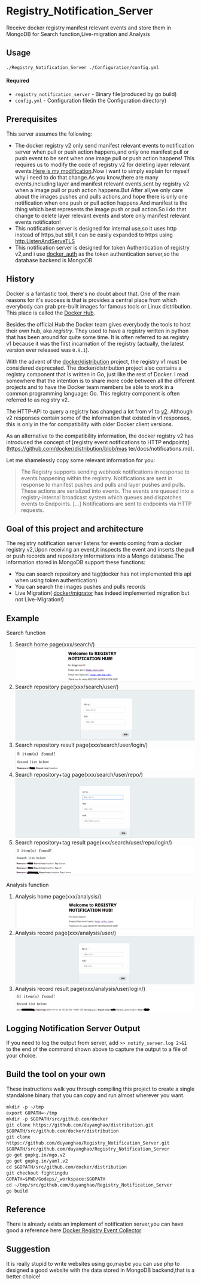 Registry_Notification_Server
=================

Receive docker registry manifest relevant events and store them in MongoDB for Search function,Live-migration and Analysis

## Usage

```
./Registry_Notification_Server ./Configuration/config.yml
```

#### Required

  * `registry_notification_server` - Binary file(produced by go build)
  * `config.yml` - Configuration file(in the Configuration directory)

## Prerequisites
This server assumes the following:

  * The docker registry v2 only send manifest relevant events to notification server when pull or push action happens,and only one manifest pull or push event to be sent when one image pull or push action happens! This requires us to modify the code of registry v2 for deleting layer relevant events.[Here is my modification](https://github.com/duyanghao/distribution/commit/d4d06b8c413fa99488e210923e013c46508777fb).Now i want to simply explain for myself why i need to do that change.As you know,there are many events,including layer and manifest relevant events,sent by registry v2 when a image pull or push action happens.But After all,we only care about the images pushes and pulls actions,and hope there is only one notification when one push or pull action happens.And manifest is the thing which best represents the image push or pull action.So i do that change to delete layer relevant events and store only manifest relevant events notificaton!
  * This notification server is designed for internal use,so it uses http instead of https,but still,it can be easily expanded to https using [http.ListenAndServeTLS](https://golang.org/pkg/net/http/#Header)
  * This notification server is designed for token Authentication of registry v2,and i use [docker_auth](https://github.com/cesanta/docker_auth) as the token authentication server,so the database backend is MongoDB.

## History

Docker is a fantastic tool, there's no doubt about that. One of the main reasons
for it's success is that is provides a central place from which everybody can
grab pre-built images for famous tools or Linux distribution. This place is
called the [Docker Hub](https://hub.docker.com).

Besides the official Hub the Docker team gives everybody the tools to host their
own hub, aka *registry*. They used to have a registry written in python that has
been around for quite some time. It is often referred to as registry v1 because
it was the first incarnation of the registry (actually, the latest version ever
released was `0.9.1`).

With the advent of the [docker/distribution](http://github.com/docker/distribution)
project, the registry v1 must be considered deprecated. The docker/distribution
project also contains a registry component that is written in Go, just like the
rest of Docker. I read somewhere that the intention is to share more code
between all the different projects and to have the Docker team members be able
to work in a common programming language: Go. This registry component is often
referred to as registry v2.

The HTTP-API to query a registry has changed a lot from v1 to
[v2](https://github.com/docker/distribution/blob/master/docs/spec/api.md).
Although v2 responses contain some of the information that existed in v1
responses, this is only in the for compatibility with older Docker client
versions.

As an alternative to the compatibility information, the docker registry v2 has
introduced the concept of [registry event notifications to HTTP endpoints](https://github.com/docker/distribution/blob/mas
ter/docs/notifications.md).

Let me shamelessly copy some relevant information for you:

> The Registry supports sending webhook notifications in response to events
> happening within the registry. Notifications are sent in response to manifest
> pushes and pulls and layer pushes and pulls. These actions are serialized into
> events. The events are queued into a registry-internal broadcast system which
> queues and dispatches events to Endpoints.
> [...]
> Notifications are sent to endpoints via HTTP requests.

## Goal of this project and architecture
The registry notification server listens for events coming from a docker registry v2,Upon receiving an event,it inspects the event and inserts the pull or push records and repository informations into a Mongo database.The information stored in MongoDB support these functions:

  * You can search repository and tag(docker has not implemented this api when using token authentication)
  * You can search the images pushes and pulls records
  * Live Migration( [docker/migrator](https://github.com/duyanghao/migrator) has indeed implemented migration but not Live-Migration!)

## Example
Search function

1. Search home page(xxx/search/)
![](https://raw.githubusercontent.com/duyanghao/Registry_Notification_Server/master/images/Search_Png/home.png)
2. Search repository page(xxx/search/user/)
![](https://raw.githubusercontent.com/duyanghao/Registry_Notification_Server/master/images/Search_Png/repo.png)
3. Search repository result page(xxx/search/user/login/)
![](https://raw.githubusercontent.com/duyanghao/Registry_Notification_Server/master/images/Search_Png/repo_result.png)
4. Search repository+tag page(xxx/search/user/repo/)
![](https://raw.githubusercontent.com/duyanghao/Registry_Notification_Server/master/images/Search_Png/tag.png)
5. Search repository+tag result page(xxx/search/user/repo/login/)
![](https://raw.githubusercontent.com/duyanghao/Registry_Notification_Server/master/images/Search_Png/tag_result.png)

Analysis function

1. Analysis home page(xxx/analysis/)
![](https://raw.githubusercontent.com/duyanghao/Registry_Notification_Server/master/images/Analysis_Png/home.png)
2. Analysis record page(xxx/analysis/user/)
![](https://raw.githubusercontent.com/duyanghao/Registry_Notification_Server/master/images/Analysis_Png/record.png)
3. Analysis record result page(xxx/analysis/user/login/)
![](https://raw.githubusercontent.com/duyanghao/Registry_Notification_Server/master/images/Analysis_Png/record_result.png)

## Logging Notification Server Output
If you need to log the output from server, add `>> notify_server.log 2>&1 ` to the end of the command shown above to capture the output to a file of your choice.

## Build the tool on your own
These instructions walk you through compiling this project to create a single standalone binary that you can copy and run almost wherever you want.

```
mkdir -p ~/tmp
export GOPATH=~/tmp 
mkdir -p $GOPATH/src/github.com/docker
git clone https://github.com/duyanghao/distribution.git $GOPATH/src/github.com/docker/distribution
git clone https://github.com/duyanghao/Registry_Notification_Server.git $GOPATH/src/github.com/duyanghao/Registry_Notification_Server
go get gopkg.in/mgo.v2
go get gopkg.in/yaml.v2
cd $GOPATH/src/github.com/docker/distribution
git checkout fightingdu
GOPATH=$PWD/Godeps/_workspace:$GOPATH
cd ~/tmp/src/github.com/duyanghao/Registry_Notification_Server
go build

```
## Reference
There is already exists an implement of notification server,you can have good a reference here:[Docker Registry Event Collector](https://github.com/kwk/docker-registry-event-collector)

## Suggestion
It is really stupid to write websites using go,maybe you can use php to designed a good website with the data stored in MongoDB backend,that is a better choice!
